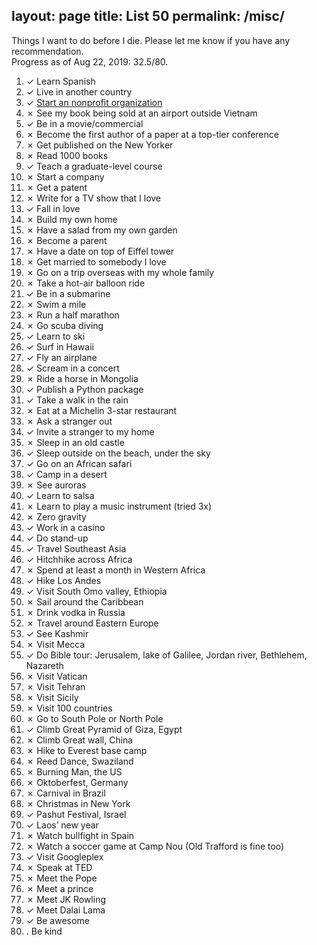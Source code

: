 layout: page
title: List 50
permalink: /misc/
---
 <p>Things I want to do before I die. Please let me know if you have any recommendation.<br />
Progress as of Aug 22, 2019: 32.5/80.</p>

<ol>
  <li>✓ Learn Spanish</li>
  <li>✓ Live in another country</li>
  <li>✓ <a href="https://www.facebook.com/FreeHugsVietnam/">Start an nonprofit organization</a></li>
  <li>✗ See my book being sold at an airport outside Vietnam</li>
  <li>✓ Be in a movie/commercial</li>
  <li>✗ Become the first author of a paper at a top-tier conference</li>
  <li>✗ Get published on the New Yorker</li>
  <li>✗ Read 1000 books</li>
  <li>✓ Teach a graduate-level course</li>
  <li>✗ Start a company</li>
  <li>✗ Get a patent</li>
  <li>✗ Write for a TV show that I love</li>
  <li>✓ Fall in love</li>
  <li>✗ Build my own home</li>
  <li>✗ Have a salad from my own garden</li>
  <li>✗ Become a parent</li>
  <li>✗ Have a date on top of Eiffel tower</li>
  <li>✗ Get married to somebody I love</li>
  <li>✗ Go on a trip overseas with my whole family</li>
  <li>✗ Take a hot-air balloon ride</li>
  <li>✓ Be in a submarine</li>
  <li>✗ Swim a mile</li>
  <li>✗ Run a half marathon</li>
  <li>✗ Go scuba diving</li>
  <li>✓ Learn to ski</li>
  <li>✓ Surf in Hawaii</li>
  <li>✓ Fly an airplane</li>
  <li>✓ Scream in a concert</li>
  <li>✗ Ride a horse in Mongolia</li>
  <li>✓ Publish a Python package</li>
  <li>✓ Take a walk in the rain</li>
  <li>✗ Eat at a Michelin 3-star restaurant</li>
  <li>✗ Ask a stranger out</li>
  <li>✓ Invite a stranger to my home</li>
  <li>✗ Sleep in an old castle</li>
  <li>✓ Sleep outside on the beach, under the sky</li>
  <li>✓ Go on an African safari</li>
  <li>✓ Camp in a desert</li>
  <li>✗ See auroras</li>
  <li>✓ Learn to salsa</li>
  <li>✗ Learn to play a music instrument (tried 3x)</li>
  <li>✗ Zero gravity</li>
  <li>✓ Work in a casino</li>
  <li>✓ Do stand-up</li>
  <li>✓ Travel Southeast Asia</li>
  <li>✓ Hitchhike across Africa</li>
  <li>✗ Spend at least a month in Western Africa</li>
  <li>✓ Hike Los Andes</li>
  <li>✓ Visit South Omo valley, Ethiopia</li>
  <li>✗ Sail around the Caribbean</li>
  <li>✗ Drink vodka in Russia</li>
  <li>✗ Travel around Eastern Europe</li>
  <li>✓ See Kashmir</li>
  <li>✗ Visit Mecca</li>
  <li>✓ Do Bible tour: Jerusalem, lake of Galilee, Jordan river, Bethlehem, Nazareth</li>
  <li>✗ Visit Vatican</li>
  <li>✗ Visit Tehran</li>
  <li>✗ Visit Sicily</li>
  <li>✗ Visit 100 countries</li>
  <li>✗ Go to South Pole or North Pole</li>
  <li>✓ Climb Great Pyramid of Giza, Egypt</li>
  <li>✗ Climb Great wall, China</li>
  <li>✗ Hike to Everest base camp</li>
  <li>✗ Reed Dance, Swaziland</li>
  <li>✗ Burning Man, the US</li>
  <li>✗ Oktoberfest, Germany</li>
  <li>✗ Carnival in Brazil</li>
  <li>✗ Christmas in New York</li>
  <li>✓ Pashut Festival, Israel</li>
  <li>✓ Laos’ new year</li>
  <li>✗ Watch bullfight in Spain</li>
  <li>✗ Watch a soccer game at Camp Nou (Old Trafford is fine too)</li>
  <li>✓ Visit Googleplex</li>
  <li>✗ Speak at TED</li>
  <li>✗ Meet the Pope</li>
  <li>✗ Meet a prince</li>
  <li>✗ Meet JK Rowling</li>
  <li>✓ Meet Dalai Lama</li>
  <li>✓ Be awesome</li>
  <li>. Be kind</li>
</ol>
